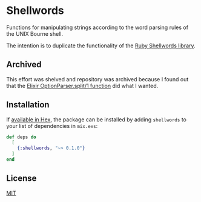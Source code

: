 # Shellwords

Functions for manipulating strings according to the word parsing rules of the UNIX Bourne shell.

The intention is to duplicate the functionality of the [Ruby Shellwords library][shellwords].

[shellwords]: http://ruby-doc.org/stdlib/libdoc/shellwords/rdoc/index.html

## Archived

This effort was shelved and repository was archived because I found out that the [Elixir OptionParser.split/1 function](https://hexdocs.pm/elixir/OptionParser.html#split/1) did what I wanted.

## Installation

If [available in Hex](https://hex.pm/docs/publish), the package can be installed
by adding `shellwords` to your list of dependencies in `mix.exs`:

```elixir
def deps do
  [
    {:shellwords, "~> 0.1.0"}
  ]
end
```

## License

[MIT](LICENSE.md)
